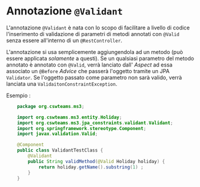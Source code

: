 # Annotazione `@Validant`

L'annotazione `@Validant` è nata con lo scopo di facilitare a livello di codice l'inserimento di validazione di parametri di metodi annotati con `@Valid` senza essere all'interno di un `@RestController`.

L'annotazione si usa semplicemente aggiungendola ad un metodo (può essere applicata _solamente_ a questi). Se un qualsiasi parametro del metodo annotato è annotato con `@Valid`, verrà lanciato dall' _Aspect_ ad essa associato un `@Before` _Advice_ che passerà l'oggetto tramite un JPA `Validator`. Se l'oggetto passato come parametro non sarà valido, verrà lanciata una `ValidaitonConstraintException`.

Esempio :

```java
    package org.cswteams.ms3;

    import org.cswteams.ms3.entity.Holiday;
    import org.cswteams.ms3.jpa_constraints.validant.Validant;
    import org.springframework.stereotype.Component;
    import javax.validation.Valid;

    @Component
    public class ValidantTestClass {
        @Validant
        public String validMethod(@Valid Holiday holiday) {
            return holiday.getName().substring(1) ;
        }
    }
```
